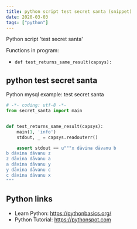 ```yaml
---
title: python script test secret santa (snippet)
date: 2020-03-03
tags: ["python"]
---
```

Python script 'test secret santa'

Functions in program: 
* `def test_returns_same_result(capsys):`

## python test secret santa

Python mysql example: test secret santa

```python
# -*- coding: utf-8 -*-
from secret_santa import main


def test_returns_same_result(capsys):
    main(1, 'info')
    stdout, _ = capsys.readouterr()

    assert stdout == u"""x dāvina dāvanu b
b dāvina dāvanu z
z dāvina dāvanu a
a dāvina dāvanu y
y dāvina dāvanu c
c dāvina dāvanu x
"""


```

## Python links

- Learn Python: https://pythonbasics.org/
- Python Tutorial: https://pythonspot.com
